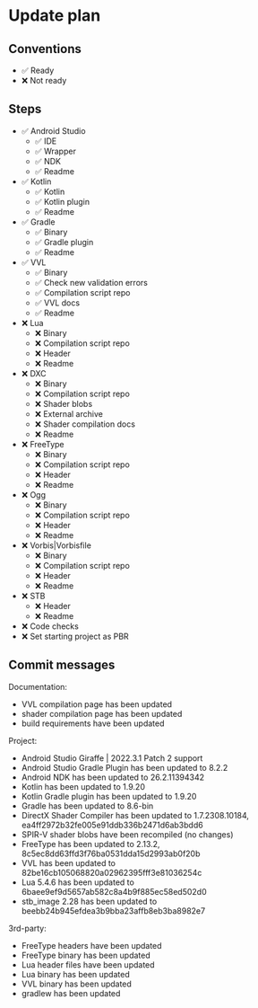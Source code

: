 # Update plan

## Conventions

- ✅ Ready
- ❌ Not ready

## Steps

- ✅ Android Studio
  - ✅ IDE
  - ✅ Wrapper
  - ✅ NDK
  - ✅ Readme
- ✅ Kotlin
  - ✅ Kotlin
  - ✅ Kotlin plugin
  - ✅ Readme
- ✅ Gradle
  - ✅ Binary
  - ✅ Gradle plugin
  - ✅ Readme
- ✅ VVL
  - ✅ Binary
  - ✅ Check new validation errors
  - ✅ Compilation script repo
  - ✅ VVL docs
  - ✅ Readme
- ❌ Lua
  - ❌ Binary
  - ❌ Compilation script repo
  - ❌ Header
  - ❌ Readme
- ❌ DXC
  - ❌ Binary
  - ❌ Compilation script repo
  - ❌ Shader blobs
  - ❌ External archive
  - ❌ Shader compilation docs
  - ❌ Readme
- ❌ FreeType
  - ❌ Binary
  - ❌ Compilation script repo
  - ❌ Header
  - ❌ Readme
- ❌ Ogg
  - ❌ Binary
  - ❌ Compilation script repo
  - ❌ Header
  - ❌ Readme
- ❌ Vorbis|Vorbisfile
  - ❌ Binary
  - ❌ Compilation script repo
  - ❌ Header
  - ❌ Readme
- ❌ STB
  - ❌ Header
  - ❌ Readme
- ❌ Code checks
- ❌ Set starting project as PBR

## Commit messages

Documentation:
- VVL compilation page has been updated
- shader compilation page has been updated
- build requirements have been updated

Project:
- Android Studio Giraffe | 2022.3.1 Patch 2 support
- Android Studio Gradle Plugin has been updated to 8.2.2
- Android NDK has been updated to 26.2.11394342
- Kotlin has been updated to 1.9.20
- Kotlin Gradle plugin has been updated to 1.9.20
- Gradle has been updated to 8.6-bin
- DirectX Shader Compiler has been updated to 1.7.2308.10184, ea4ff2972b32fe005e91ddb336b2471d6ab3bdd6
- SPIR-V shader blobs have been recompiled (no changes)
- FreeType has been updated to 2.13.2, 8c5ec8dd63ffd3f76ba0531dda15d2993ab0f20b
- VVL has been updated to 82be16cb105068820a02962395fff3e81036254c
- Lua 5.4.6 has been updated to 6baee9ef9d5657ab582c8a4b9f885ec58ed502d0
- stb_image 2.28 has been updated to beebb24b945efdea3b9bba23affb8eb3ba8982e7

3rd-party:
- FreeType headers have been updated
- FreeType binary has been updated
- Lua header files have been updated
- Lua binary has been updated
- VVL binary has been updated
- gradlew has been updated
